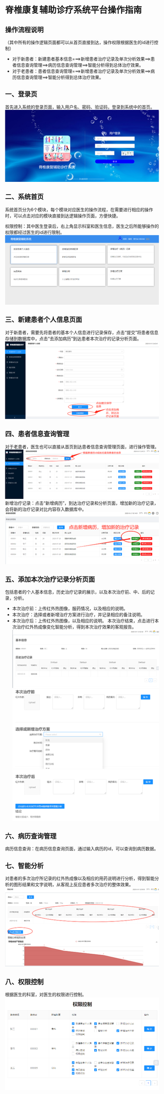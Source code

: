 # 脊椎康复辅助诊疗系统平台操作指南

## 操作流程说明
（其中所有的操作逻辑页面都可以从首页直接到达，操作权限根据医生的id进行控制）
- 对于新患者：新建患者基本信息===>新增患者治疗记录及单次分析效果==>患者信息查询管理==>病历信息查询管理==>智能分析得到总体治疗效果。
- 对于老患者：患者信息查询管理===>新增患者治疗记录及单次分析效果==>病历信息查询管理==>智能分析得到总体治疗效果。

## 一、登录页
首先进入系统的登录页面，输入用户名、密码、验证码，登录到系统中的首页。
![](./imgs/登录页.png)

## 二、系统首页
系统首页分为6个模块，每个模块对应医生的操作流程，在需要进行相应的操作时，可以点击对应的模块直接到达逻辑操作页面，方便快捷。

权限控制：其中医生登录后，右上角显示科室和医生信息，医生之后所能够操作的权限都经过医生的id进行限制。
![](./imgs/系统首页.png)

## 三、新建患者个人信息页面
对于新患者，需要先将患者的基本个人信息进行记录保存，点击“提交”将患者信息存储到数据库中，点击“去添加病历”到达患者本次治疗的记录分析页面。
![](./imgs/新建患者个人信息.png)

## 四、患者信息查询管理
对于老患者，医生也可以直接从首页到达患者信息查询管理页面，进行操作管理。
![](./imgs/患者信息查询管理.png)
新增治疗记录：点击“新增病历”，到达治疗记录和分析页面，增加新的治疗记录，会将新的治疗记录对比内容存入数据库中。
![](./imgs/患者信息管理.png)

## 五、添加本次治疗记录分析页面
包括患者的个人基本信息，历史治疗记录的展示，以及本次治疗前、中、后的记录，分析。
- 本次治疗前：上传红外热图像，服药情况，以及相应的说明。
- 本次治疗：选择或者新增治疗方案进行治疗，并记录相应的备注说明。
- 本次治疗后：上传红外热图像，以及相应的说明。
本次治疗结束，点击进行本次治疗红外热成像变化智能分析，得到本次治疗效果的客观报告。
![](./imgs/患者历史治疗记录.png)
![](./imgs/患者本次治疗.png)
![](./imgs/患者本次治疗后.png)

## 六、病历查询管理
病历信息查询：在病历信息查询页面，通过输入病历的id，可以查询到病历数据。

## 七、智能分析
对患者的多次治疗所记录的红外热成像以及相应的用药说明进行分析，得到智能分析的图形结果和文字说明，从客观上反应患者多次治疗的整体效果。
![](./imgs/智能分析报告.png)

## 八、权限控制
根据医生的科室，对医生的权限进行控制。
![](./imgs/权限控制.png)